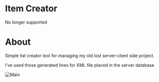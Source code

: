 # Item Creator
No longer supported
# About
Simple list creator tool for managing my old lost server-client side project.

I've used those generated lines for XML file placed in the server database

![Main](http://nirray.bplaced.net/Download/Github/creator.PNG)
